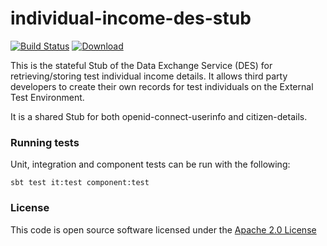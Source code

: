 # individual-income-des-stub

[![Build Status](https://travis-ci.org/hmrc/individual-income-des-stub.svg)](https://travis-ci.org/hmrc/individual-income-des-stub) [ ![Download](https://api.bintray.com/packages/hmrc/releases/individual-income-des-stub/images/download.svg) ](https://bintray.com/hmrc/releases/individual-income-des-stub/_latestVersion)

This is the stateful Stub of the Data Exchange Service (DES) for retrieving/storing test individual income details.
It allows third party developers to create their own records for test individuals on the External Test Environment.

It is a shared Stub for both openid-connect-userinfo and citizen-details.

### Running tests

Unit, integration and component tests can be run with the following:

    sbt test it:test component:test

### License

This code is open source software licensed under the [Apache 2.0 License]("http://www.apache.org/licenses/LICENSE-2.0.html")